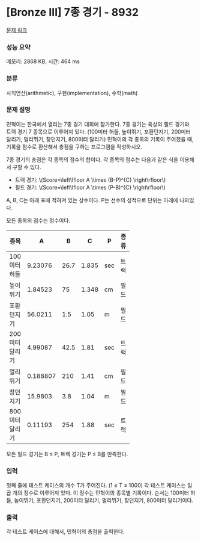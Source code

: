 # [Bronze III] 7종 경기 - 8932 

[문제 링크](https://www.acmicpc.net/problem/8932) 

### 성능 요약

메모리: 2868 KB, 시간: 464 ms

### 분류

사칙연산(arithmetic), 구현(implementation), 수학(math)

### 문제 설명

<p>민혁이는 한국에서 열리는 7종 경기 대회에 참가한다. 7종 경기는 육상의 필드 경기와 트랙 경기 7 종목으로 이루어져 있다. (100미터 허들, 높이뛰기, 포환던지기, 200미터 달리기, 멀리뛰기, 창던지기, 800미터 달리기) 민혁이의 각 종목의 기록이 주어졌을 때, 기록을 점수로 환산해서 총점을 구하는 프로그램을 작성하시오.</p>

<p>7종 경기의 총점은 각 종목의 점수의 합이다. 각 종목의 점수는 다음과 같은 식을 이용해서 구할 수 있다.</p>

<ul>
	<li>트랙 경기: \(Score=\left\lfloor A \times (B-P)^{C} \right\rfloor\)</li>
	<li>필드 경기: \(Score=\left\lfloor A \times (P-B)^{C} \right\rfloor\)</li>
</ul>

<p>A, B, C는 아래 표에 적혀져 있는 상수이다. P는 선수의 성적으로 단위는 아래에 나와있다.</p>

<p>모든 종목의 점수는 정수이다.</p>

<table class="table table-bordered" style="width:65%">
	<thead>
		<tr>
			<th style="width:15%">종목</th>
			<th style="width:10%">A</th>
			<th style="width:10%">B</th>
			<th style="width:10%">C</th>
			<th style="width:10%">P</th>
			<th style="width:10%">종류</th>
		</tr>
	</thead>
	<tbody>
		<tr>
			<td>100미터 허들</td>
			<td>9.23076</td>
			<td>26.7</td>
			<td>1.835</td>
			<td>sec</td>
			<td>트랙</td>
		</tr>
		<tr>
			<td>높이뛰기</td>
			<td>1.84523</td>
			<td>75</td>
			<td>1.348</td>
			<td>cm</td>
			<td>필드</td>
		</tr>
		<tr>
			<td>포환던지기</td>
			<td>56.0211</td>
			<td>1.5</td>
			<td>1.05</td>
			<td>m</td>
			<td>필드</td>
		</tr>
		<tr>
			<td>200미터 달리기</td>
			<td>4.99087</td>
			<td>42.5</td>
			<td>1.81</td>
			<td>sec</td>
			<td>트랙</td>
		</tr>
		<tr>
			<td>멀리뛰기</td>
			<td>0.188807</td>
			<td>210</td>
			<td>1.41</td>
			<td>cm</td>
			<td>필드</td>
		</tr>
		<tr>
			<td>창던지기</td>
			<td>15.9803</td>
			<td>3.8</td>
			<td>1.04</td>
			<td>m</td>
			<td>필드</td>
		</tr>
		<tr>
			<td>800미터 달리기</td>
			<td>0.11193</td>
			<td>254</td>
			<td>1.88</td>
			<td>sec</td>
			<td>트랙</td>
		</tr>
	</tbody>
</table>

<p>모든 필드 경기는 B ≤ P, 트랙 경기는 P ≤ B를 만족한다.</p>

### 입력 

 <p>첫째 줄에 테스트 케이스의 개수 T가 주어진다. (1 ≤ T ≤ 1000) 각 테스트 케이스는 일곱 개의 정수로 이루어져 있다. 이 정수는 민혁이의 종목별 기록이다. 순서는 100미터 허들, 높이뛰기, 포환던지기, 200미터 달리기, 멀리뛰기, 창던지기, 800미터 달리기이다.</p>

### 출력 

 <p>각 테스트 케이스에 대해서, 민혁이의 총점을 출력한다.</p>

